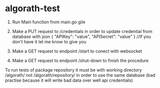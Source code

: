 # algorath-test
1) Run Main function from main.go gile

2) Make a PUT request to /credentials in order to update credential from database with json 
{
   "APIKey": "value",
   "APISecret": "value"
} 
//If you don't have it let me know to give you

3) Make a GET request to endpoint /start to conect with websocket

4) Make a GET request to endpoint /shut-down to finish the procedure


To run tests of package repository it must be with working directory /algorath/ not /algorath/repository/ in order to use the same database (bad practise because it will write bad data over well api credentials)

